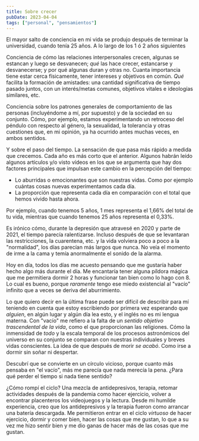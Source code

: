 ```yaml
---
title: Sobre crecer
pubDate: 2023-04-04
tags: ["personal", "pensamientos"]
---
```


El mayor salto de conciencia en mi vida se produjo después de terminar la universidad, cuando tenía 25 años. A lo largo de los 1 ó 2 años siguientes

Conciencia de cómo las relaciones interpersonales crecen, algunas se estancan y luego se desvanecen; *qué* las hace crecer, estancarse y desvanecerse; y por qué algunas duran y otras no. Cuanta importancia tiene estar cerca físicamente, tener intereses y objetivos en común. *Qué* facilita la formación de amistades: una cantidad significativa de tiempo pasado juntos, con un interés/metas comunes, objetivos vitales e ideologías similares, etc.

Conciencia sobre los patrones generales de comportamiento de las personas (incluyéndome a mí, por supuesto) y de la sociedad en su conjunto. Cómo, por ejemplo, estamos experimentando un retroceso del péndulo con respecto al género, la sexualidad, la tolerancia y otras cuestiones que, en mi opinión, ya ha ocurrido antes muchas veces, en ambos sentidos.

Y sobre el paso del tiempo. La sensación de que pasa más rápido a medida que crecemos. Cada año es más corto que el anterior. Algunos habrán leído algunos artículos y/o visto vídeos en los que se argumenta que hay dos factores principales que impulsan este cambio en la percepción del tiempo:
- Lo aburridas o emocionantes que son nuestras vidas. Como por ejemplo cuántas cosas nuevas experimentamos cada día.
- La proporción que representa cada día en comparación con el total que hemos vivido hasta ahora. 

Por ejemplo, cuando tenemos 5 años, 1 mes representa el 1,66% del total de tu vida, mientras que cuando tenemos 25 años representa el 0,33%.

Es irónico cómo, durante la depresión que atravesé en 2020 y parte de 2021, el tiempo parecía ralentizarse. Incluso después de que se levantaran las restricciones, la cuarentena, etc. y la vida volviera poco a poco a la "normalidad", los días parecían más largos que nunca. No veía el momento de irme a la cama y temía anormalmente el sonido de la alarma.

Hoy en día, todos los días me acuesto pensando que me gustaría haber hecho algo más durante el día. Me encantaría tener alguna píldora mágica que me permitiera dormir 2 horas y funcionar tan bien como lo hago con 8. Lo cual es bueno, porque *raramente* tengo ese miedo existencial al "vacío" infinito que a veces se deriva del aburrimiento.

Lo que quiero decir en la última frase puede ser difícil de describir para mí teniendo en cuenta que estoy escribiendo por primera vez esperando que *alguien*, en algún lugar y algún día lea esto, y el inglés no es mi lengua materna. Con "vacío" me refiero a la falta de un *sentido objetivo trascendental de la vida*, como el que proporcionan las religiones. Cómo la inmensidad de *todo* y la escala temporal de los procesos astronómicos del universo en su conjunto se comparan con nuestras individuales y breves vidas conscientes. La idea de que después de morir *se acabó*. Como irse a dormir sin soñar ni despertar.

Descubrí que se convierte en un círculo vicioso, porque cuanto más pensaba en "el vacío", más me parecía que nada merecía la pena. ¿Para qué perder el tiempo si nada tiene sentido?

¿Cómo rompí el ciclo? Una mezcla de antidepresivos, terapia, retomar actividades después de la pandemia como hacer ejercicio, volver a encontrar placenteros los videojuegos y la lectura. Desde mi humilde experiencia, creo que los antidepresivos y la terapia fueron como arrancar una batería descargada. Me permitieron entrar en el ciclo _virtuoso_ de hacer ejercicio, dormir y comer bien, hacer las cosas que me gustan, lo que a su vez me hizo sentir bien y me dio ganas de hacer más de las cosas que me gustan.